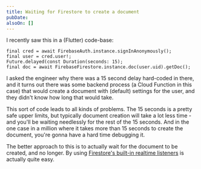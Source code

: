```yaml
---
title: Waiting for Firestore to create a document
pubDate: 
alsoOn: []
---
```


I recently saw this in a (Flutter) code-base:
```
final cred = await FirebaseAuth.instance.signInAnonymously();
final user = cred.user!;
Future.delayed(const Duration(seconds: 15);
final doc = await FirebaseFirestore.instance.doc(user.uid).getDoc();
```

I asked the engineer why there was a 15 second delay hard-coded in there, and it turns out there was some backend process (a Cloud Function in this case) that would create a document with (default) settings for the user, and they didn't know how long that would take.

This sort of code leads to all kinds of problems. The 15 seconds is a pretty safe upper limits, but typically document creation will take a lot less time - and you'll be waiting needlessly for the rest of the 15 seconds. And in the one case in a million where it takes more than 15 seconds to create the document, you're gonna have a hard time debugging it.

The better approach to this is to actually wait for the document to be created, and no longer. By using [Firestore's built-in realtime listeners]() is actually quite easy.
